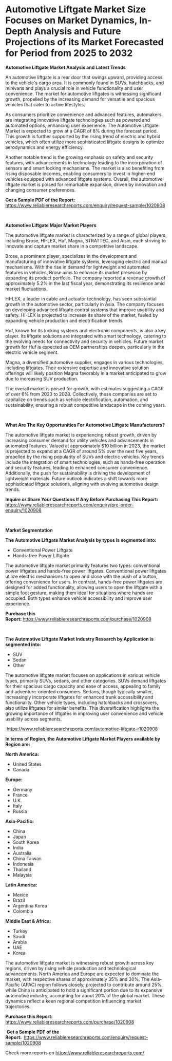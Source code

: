 <p><h1>Automotive Liftgate Market Size Focuses on Market Dynamics, In-Depth Analysis and Future Projections of its Market Forecasted for Period from 2025 to 2032</h1></p><p><strong>Automotive Liftgate Market Analysis and Latest Trends</strong></p>
<p><p>An automotive liftgate is a rear door that swings upward, providing access to the vehicle's cargo area. It is commonly found in SUVs, hatchbacks, and minivans and plays a crucial role in vehicle functionality and user convenience. The market for automotive liftgates is witnessing significant growth, propelled by the increasing demand for versatile and spacious vehicles that cater to active lifestyles. </p><p>As consumers prioritize convenience and advanced features, automakers are integrating innovative liftgate technologies such as powered and automated options, enhancing user experience. The Automotive Liftgate Market is expected to grow at a CAGR of 8% during the forecast period. This growth is further supported by the rising trend of electric and hybrid vehicles, which often utilize more sophisticated liftgate designs to optimize aerodynamics and energy efficiency.</p><p>Another notable trend is the growing emphasis on safety and security features, with advancements in technology leading to the incorporation of sensors and smart locking mechanisms. The market is also benefiting from rising disposable incomes, enabling consumers to invest in higher-end vehicles equipped with advanced liftgate systems. Overall, the automotive liftgate market is poised for remarkable expansion, driven by innovation and changing consumer preferences.</p></p>
<p><strong>Get a Sample PDF of the Report:&nbsp;</strong> <a href="https://www.reliableresearchreports.com/enquiry/request-sample/1020908?utm_campaign=2222&utm_medium=2&utm_source=Github&utm_content=ia&utm_term=24032025&utm_id=automotive-liftgate">https://www.reliableresearchreports.com/enquiry/request-sample/1020908</a></p>
<p>&nbsp;</p>
<p><strong>Automotive Liftgate Major Market Players</strong></p>
<p><p>The automotive liftgate market is characterized by a range of global players, including Brose, HI-LEX, Huf, Magna, STRATTEC, and Aisin, each striving to innovate and capture market share in a competitive landscape.</p><p>Brose, a prominent player, specializes in the development and manufacturing of innovative liftgate systems, leveraging electric and manual mechanisms. With the rise in demand for lightweight and automated features in vehicles, Brose aims to enhance its market presence by expanding its product portfolio. The company reported a revenue growth of approximately 5.2% in the last fiscal year, demonstrating its resilience amid market fluctuations.</p><p>HI-LEX, a leader in cable and actuator technology, has seen substantial growth in the automotive sector, particularly in Asia. The company focuses on developing advanced liftgate control systems that improve usability and safety. HI-LEX is projected to increase its share of the market, fueled by expanding vehicle production and electrification trends.</p><p>Huf, known for its locking systems and electronic components, is also a key player. Its liftgate solutions are integrated with smart technology, catering to the evolving needs for connectivity and security in vehicles. Future market growth for Huf is expected as OEM partnerships deepen, particularly in the electric vehicle segment.</p><p>Magna, a diversified automotive supplier, engages in various technologies, including liftgates. Their extensive expertise and innovative solution offerings will likely position Magna favorably in a market anticipated to grow due to increasing SUV production.</p><p>The overall market is poised for growth, with estimates suggesting a CAGR of over 6% from 2023 to 2028. Collectively, these companies are set to capitalize on trends such as vehicle electrification, automation, and sustainability, ensuring a robust competitive landscape in the coming years.</p></p>
<p>&nbsp;</p>
<p><strong>What Are The Key Opportunities For Automotive Liftgate Manufacturers?</strong></p>
<p><p>The automotive liftgate market is experiencing robust growth, driven by increasing consumer demand for utility vehicles and advancements in automated features. Valued at approximately $10 billion in 2023, the market is projected to expand at a CAGR of around 5% over the next five years, propelled by the rising popularity of SUVs and electric vehicles. Key trends include the integration of smart technologies, such as hands-free operation and security features, leading to enhanced consumer convenience. Additionally, the push for sustainability is driving the development of lightweight materials. Future outlook indicates a shift towards more sophisticated liftgate solutions, aligning with evolving automotive design trends.</p></p>
<p><strong>Inquire or Share Your Questions If Any Before Purchasing This Report:</strong> <a href="https://www.reliableresearchreports.com/enquiry/pre-order-enquiry/1020908?utm_campaign=2222&utm_medium=2&utm_source=Github&utm_content=ia&utm_term=24032025&utm_id=automotive-liftgate">https://www.reliableresearchreports.com/enquiry/pre-order-enquiry/1020908</a></p>
<p>&nbsp;</p>
<p><strong>Market Segmentation</strong></p>
<p><strong>The Automotive Liftgate Market Analysis by types is segmented into:</strong></p>
<p><ul><li>Conventional Power Liftgate</li><li>Hands-free Power Liftgate</li></ul></p>
<p><p>The automotive liftgate market primarily features two types: conventional power liftgates and hands-free power liftgates. Conventional power liftgates utilize electric mechanisms to open and close with the push of a button, offering convenience for users. In contrast, hands-free power liftgates are designed for added functionality, allowing users to open the liftgate with a simple foot gesture, making them ideal for situations where hands are occupied. Both types enhance vehicle accessibility and improve user experience.</p></p>
<p><strong>Purchase this Report:&nbsp;</strong><a href="https://www.reliableresearchreports.com/purchase/1020908?utm_campaign=2222&utm_medium=2&utm_source=Github&utm_content=ia&utm_term=24032025&utm_id=automotive-liftgate">https://www.reliableresearchreports.com/purchase/1020908</a></p>
<p>&nbsp;</p>
<p><strong>The Automotive Liftgate Market Industry Research by Application is segmented into:</strong></p>
<p><ul><li>SUV</li><li>Sedan</li><li>Other</li></ul></p>
<p><p>The automotive liftgate market focuses on applications in various vehicle types, primarily SUVs, sedans, and other categories. SUVs demand liftgates for their spacious cargo capacity and ease of access, appealing to family and adventure-oriented consumers. Sedans, though typically smaller, increasingly incorporate liftgates for enhanced trunk accessibility and functionality. Other vehicle types, including hatchbacks and crossovers, also utilize liftgates for similar benefits. This diversification highlights the growing importance of liftgates in improving user convenience and vehicle usability across segments.</p></p>
<p><a href="https://www.reliableresearchreports.com/automotive-liftgate-r1020908?utm_campaign=2222&utm_medium=2&utm_source=Github&utm_content=ia&utm_term=24032025&utm_id=automotive-liftgate">&nbsp;https://www.reliableresearchreports.com/automotive-liftgate-r1020908</a></p>
<p><strong>In terms of Region, the Automotive Liftgate Market Players available by Region are:</strong></p>
<p>
    <p> <strong> North America: </strong>
        <ul>
            <li>United States</li>
            <li>Canada</li>
        </ul>
        </p> 
    <p> <strong> Europe: </strong>
        <ul>
            <li>Germany</li>
            <li>France</li>
            <li>U.K.</li>
            <li>Italy</li>
            <li>Russia</li>
        </ul>
        </p> 
    <p> <strong> Asia-Pacific: </strong>
        <ul>
            <li>China</li>
            <li>Japan</li>
            <li>South Korea</li>
            <li>India</li>
            <li>Australia</li>
            <li>China Taiwan</li>
            <li>Indonesia</li>
            <li>Thailand</li>
            <li>Malaysia</li>
        </ul>
        </p> 
    <p> <strong> Latin America: </strong>
        <ul>
            <li>Mexico</li>
            <li>Brazil</li>
            <li>Argentina Korea</li>
            <li>Colombia</li>
        </ul>
        </p> 
    <p> <strong> Middle East & Africa: </strong>
        <ul>
            <li>Turkey</li>
            <li>Saudi</li>
            <li>Arabia</li>
            <li>UAE</li>
            <li>Korea</li>
        </ul>
    </p>
    </p>
<p><p>The automotive liftgate market is witnessing robust growth across key regions, driven by rising vehicle production and technological advancements. North America and Europe are expected to dominate the market, with respective shares of approximately 35% and 30%. The Asia-Pacific (APAC) region follows closely, projected to contribute around 25%, while China is anticipated to hold a significant portion due to its expansive automotive industry, accounting for about 20% of the global market. These dynamics reflect a keen regional competition influencing market trajectories.</p></p>
<p><strong>Purchase this Report: </strong><a href="https://www.reliableresearchreports.com/purchase/1020908?utm_campaign=2222&utm_medium=2&utm_source=Github&utm_content=ia&utm_term=24032025&utm_id=automotive-liftgate">https://www.reliableresearchreports.com/purchase/1020908</a></p>
<p>&nbsp;<strong>Get a Sample PDF of the Report:&nbsp;&nbsp;</strong><a href="https://www.reliableresearchreports.com/enquiry/request-sample/1020908?utm_campaign=2222&utm_medium=2&utm_source=Github&utm_content=ia&utm_term=24032025&utm_id=automotive-liftgate">https://www.reliableresearchreports.com/enquiry/request-sample/1020908</a></p>
<p><strong></strong></p>
<p>Check more reports on <a href="https://www.reliableresearchreports.com/?utm_campaign=2222&utm_medium=2&utm_source=Github&utm_content=ia&utm_term=24032025&utm_id=automotive-liftgate">https://www.reliableresearchreports.com/</a></p>